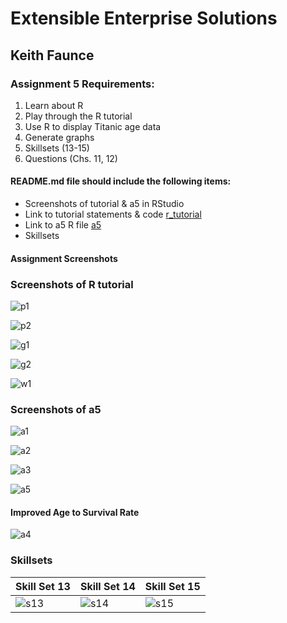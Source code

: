 

# Extensible Enterprise Solutions

## Keith Faunce

### Assignment 5 Requirements:

1. Learn about R
2. Play through the R tutorial
3. Use R to display Titanic age data
4. Generate graphs
5. Skillsets (13-15)
6. Questions (Chs. 11, 12)


#### README.md file should include the following items:

* Screenshots of tutorial & a5 in RStudio
* Link to tutorial statements & code [r_tutorial](r_tutorial/learn_to_use_r.R)
* Link to a5 R file [a5](lis4369_a5.R)
* Skillsets

#### Assignment Screenshots

### Screenshots of R tutorial

![p1](LR_1.PNG)

![p2](LR_2.PNG)

![g1](r_appl.PNG)

![g2](r_p2.PNG)

![w1](LR_3.PNG)

### Screenshots of a5

![a1](a5_1.PNG)

![a2](a5_3.PNG)

![a3](a5_2.PNG)

![a5](a5_5.PNG)

#### Improved Age to Survival Rate

![a4](a5_4.PNG)



### Skillsets

Skill Set 13           | Skill Set 14           | Skill Set 15           |
---------------------- | ---------------------- | ---------------------- |
 ![s13](s13.PNG)       | ![s14](s14.PNG)        | ![s15](s15.PNG)        |


